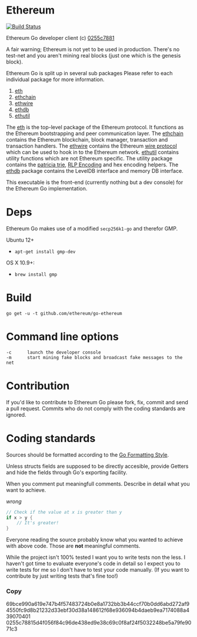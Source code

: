 Ethereum
========

[![Build Status](https://travis-ci.org/ethereum/go-ethereum.png?branch=master)](https://travis-ci.org/ethereum/go-ethereum)

Ethereum Go developer client (c) [0255c7881](https://github.com/ethereum/go-ethereum#copy)

A fair warning; Ethereum is not yet to be used in production. There's no
test-net and you aren't mining real blocks (just one which is the genesis block).


Ethereum Go is split up in several sub packages Please refer to each
individual package for more information.
  1. [eth](https://github.com/ethereum/eth-go)
  2. [ethchain](https://github.com/ethereum/ethchain-go)
  3. [ethwire](https://github.com/ethereum/ethwire-go)
  4. [ethdb](https://github.com/ethereum/ethdb-go)
  5. [ethutil](https://github.com/ethereum/ethutil-go)

The [eth](https://github.com/ethereum/eth-go) is the top-level package
of the Ethereum protocol. It functions as the Ethereum bootstrapping and
peer communication layer. The [ethchain](https://github.com/ethereum/ethchain-go)
contains the Ethereum blockchain, block manager, transaction and
transaction handlers. The [ethwire](https://github.com/ethereum/ethwire-go) contains
the Ethereum [wire protocol](http://wiki.ethereum.org/index.php/Wire_Protocol) which can be used
to hook in to the Ethereum network. [ethutil](https://github.com/ethereum/ethutil-go) contains
utility functions which are not Ethereum specific. The utility package
contains the [patricia trie](http://wiki.ethereum.org/index.php/Patricia_Tree),
[RLP Encoding](http://wiki.ethereum.org/index.php/RLP) and hex encoding
helpers. The [ethdb](https://github.com/ethereum/ethdb-go) package
contains the LevelDB interface and memory DB interface.

This executable is the front-end (currently nothing but a dev console) for
the Ethereum Go implementation.

Deps
====

Ethereum Go makes use of a modified `secp256k1-go` and therefor GMP.

Ubuntu 12+
* `apt-get install gmp-dev`
 
OS X 10.9+: 
* `brew install gmp`

Build
=======

`go get -u -t github.com/ethereum/go-ethereum`


Command line options
====================

```
-c      launch the developer console
-m      start mining fake blocks and broadcast fake messages to the net
```

Contribution
============

If you'd like to contribute to Ethereum Go please fork, fix, commit and
send a pull request. Commits who do not comply with the coding standards
are ignored.

Coding standards
================

Sources should be formatted according to the [Go Formatting
Style](http://golang.org/doc/effective_go.html#formatting).

Unless structs fields are supposed to be directly accesible, provide
Getters and hide the fields through Go's exporting facility.

When you comment put meaningfull comments. Describe in detail what you
want to achieve.

*wrong*

```go
// Check if the value at x is greater than y
if x > y {
    // It's greater!
}
```

Everyone reading the source probably know what you wanted to achieve
with above code. Those are **not** meaningful comments.

While the project isn't 100% tested I want you to write tests non the
less. I haven't got time to evaluate everyone's code in detail so I
expect you to write tests for me so I don't have to test your code
manually. (If you want to contribute by just writing tests that's fine
too!)

### Copy

69bce990a619e747b4f57483724b0e8a1732bb3b44ccf70b0dd6abd272af94550fc9d8b21232d33ebf30d38a148612f68e936094b4daeb9ea7174088a439070401 0255c78815d4f056f84c96de438ed9e38c69c0f8af24f5032248be5a79fe9071c3
